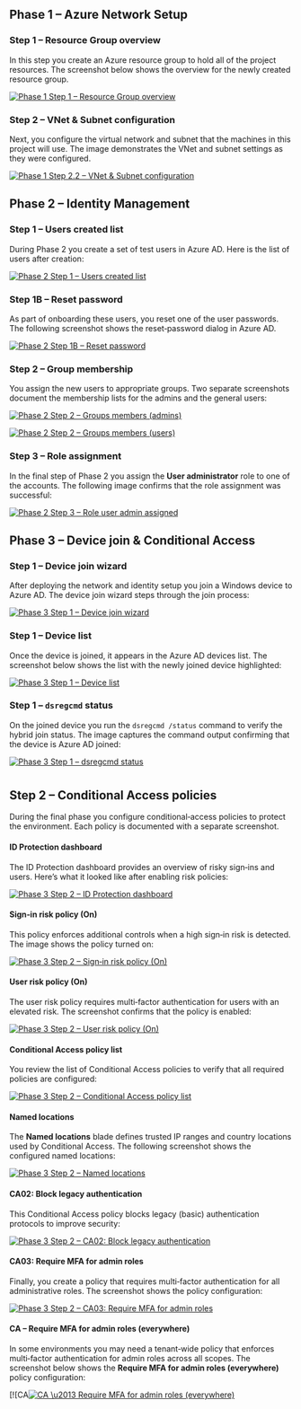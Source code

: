 ## Phase 1 – Azure Network Setup

### Step 1 – Resource Group overview

In this step you create an Azure resource group to hold all of the project resources. The screenshot below shows the overview for the newly created resource group.

[![Phase 1 Step 1 – Resource Group overview](assets/Phase1-Step1_resource-group_overview.png)](assets/Phase1-Step1_resource-group_overview.png)

### Step 2 – VNet & Subnet configuration

Next, you configure the virtual network and subnet that the machines in this project will use. The image demonstrates the VNet and subnet settings as they were configured.

[![Phase 1 Step 2.2 – VNet & Subnet configuration](assets/Phase1-Step2.2_vnet_subnet_config.png)](assets/Phase1-Step2.2_vnet_subnet_config.png)

## Phase 2 – Identity Management

### Step 1 – Users created list

During Phase 2 you create a set of test users in Azure AD. Here is the list of users after creation:

[![Phase 2 Step 1 – Users created list](assets/Phase2-Step1_users_created_list.png)](assets/Phase2-Step1_users_created_list.png)

### Step 1B – Reset password

As part of onboarding these users, you reset one of the user passwords. The following screenshot shows the reset‑password dialog in Azure AD.

[![Phase 2 Step 1B – Reset password](assets/Phase2-Step1B_reset-password.png)](assets/Phase2-Step1B_reset-password.png)

### Step 2 – Group membership

You assign the new users to appropriate groups. Two separate screenshots document the membership lists for the admins and the general users:

[![Phase 2 Step 2 – Groups members (admins)](assets/Phase2-Step2_groups_members_admins.png)](assets/Phase2-Step2_groups_members_admins.png)

[![Phase 2 Step 2 – Groups members (users)](assets/Phase2-Step2_groups_members_users.png)](assets/Phase2-Step2_groups_members_users.png)

### Step 3 – Role assignment

In the final step of Phase 2 you assign the **User administrator** role to one of the accounts. The following image confirms that the role assignment was successful:

[![Phase 2 Step 3 – Role user admin assigned](assets/Phase2-Step3_role_useradmin_assigned.png)](assets/Phase2-Step3_role_useradmin_assigned.png)

## Phase 3 – Device join & Conditional Access

### Step 1 – Device join wizard

After deploying the network and identity setup you join a Windows device to Azure AD. The device join wizard steps through the join process:

[![Phase 3 Step 1 – Device join wizard](assets/Phase3-Step1_device_join_wizard.png)](assets/Phase3-Step1_device_join_wizard.png)

### Step 1 – Device list

Once the device is joined, it appears in the Azure AD devices list. The screenshot below shows the list with the newly joined device highlighted:

[![Phase 3 Step 1 – Device list](assets/Phase3-Step1_device_list.png)](assets/Phase3-Step1_device_list.png)

### Step 1 – `dsregcmd` status

On the joined device you run the `dsregcmd /status` command to verify the hybrid join status. The image captures the command output confirming that the device is Azure AD joined:

[![Phase 3 Step 1 – `dsregcmd` status](assets/Phase3-Step1_dsregcmd_status.png)](assets/Phase3-Step1_dsregcmd_status.png)

#

## Step 2 – Conditional Access policies

During the final phase you configure conditional‑access policies to protect the environment. Each policy is documented with a separate screenshot.

#### ID Protection dashboard

The ID Protection dashboard provides an overview of risky sign‑ins and users. Here’s what it looked like after enabling risk policies:

[![Phase 3 Step 2 – ID Protection dashboard](assets/Phase3-Step2_ID-Protection_Dashboard.png)](assets/Phase3-Step2_ID-Protection_Dashboard.png)

#### Sign‑in risk policy (On)

This policy enforces additional controls when a high sign‑in risk is detected. The image shows the policy turned on:

[![Phase 3 Step 2 – Sign‑in risk policy (On)](assets/Phase3-Step2_Sign-in-Risk-Policy_On.png)](assets/Phase3-Step2_Sign-in-Risk-Policy_On.png)

#### User risk policy (On)

The user risk policy requires multi‑factor authentication for users with an elevated risk. The screenshot confirms that the policy is enabled:

[![Phase 3 Step 2 – User risk policy (On)](assets/Phase3-Step2_User-Risk-Policy_On.png)](assets/Phase3-Step2_User-Risk-Policy_On.png)

#### Conditional Access policy list

You review the list of Conditional Access policies to verify that all required policies are configured:

[![Phase 3 Step 2 – Conditional Access policy list](assets/phase03_ca-list.png)](assets/phase03_ca-list.png)

#### Named locations

The **Named locations** blade defines trusted IP ranges and country locations used by Conditional Access. The following screenshot shows the configured named locations:


[![Phase 3 Step 2 – Named locations](assets/phase03_named-locations.png)](assets/phase03_named-locations.png)

#### CA02: Block legacy authentication

This Conditional Access policy blocks legacy (basic) authentication protocols to improve security:

[![Phase 3 Step 2 – CA02: Block legacy authentication](assets/Phase3-Step2_CA02_BlockLegacyAuth.png)](assets/Phase3-Step2_CA02_BlockLegacyAuth.png)

#### CA03: Require MFA for admin roles

Finally, you create a policy that requires multi‑factor authentication for all administrative roles. The screenshot shows the policy configuration:

[![Phase 3 Step 2 – CA03: Require MFA for admin roles](assets/Phase3-Step2_CA03_MFAforAdmins.png)](assets/Phase3-Step2_CA03_MFAforAdmins.png)

#### CA – Require MFA for admin roles (everywhere)

In some environments you may need a tenant‑wide policy that enforces multi‑factor authentication for admin roles across all scopes. The screenshot below shows the **Require MFA for admin roles (everywhere)** policy configuration:

[![CA[![CA \u2013 Require MFA for admin roles (everywhere)](assets/CA%20-%20Require%20MFA%20for%20admin%20roles%20%28everywhere%29.png)](assets/CA%20-%20Require%20MFA%20for%20admin%20roles%20%28everywhere%29.png)
